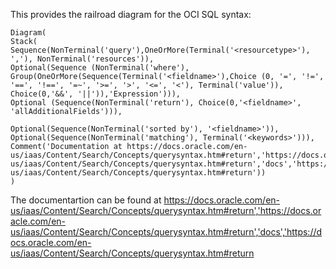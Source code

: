 This provides the railroad diagram for the OCI SQL syntax:
```
Diagram(
Stack(
Sequence(NonTerminal('query'),OneOrMore(Terminal('<resourcetype>'), ','), NonTerminal('resources')),
Optional(Sequence (NonTerminal('where'), Group(OneOrMore(Sequence(Terminal('<fieldname>'),Choice (0, '=', '!=', '==', '!==', '=~', '>=', '>', '<=', '<'), Terminal('value')), Choice(0,'&&', '||')),'Expression'))),
Optional (Sequence(NonTerminal('return'), Choice(0,'<fieldname>', 'allAdditionalFields'))),

Optional(Sequence(NonTerminal('sorted by'), '<fieldname>')),
Optional(Sequence(NonTerminal('matching'), Terminal('<keywords>'))),
Comment('Documentation at https://docs.oracle.com/en-us/iaas/Content/Search/Concepts/querysyntax.htm#return','https://docs.oracle.com/en-us/iaas/Content/Search/Concepts/querysyntax.htm#return','docs','https://docs.oracle.com/en-us/iaas/Content/Search/Concepts/querysyntax.htm#return'))
)
```
  
The documentartion can be found at https://docs.oracle.com/en-us/iaas/Content/Search/Concepts/querysyntax.htm#return','https://docs.oracle.com/en-us/iaas/Content/Search/Concepts/querysyntax.htm#return','docs','https://docs.oracle.com/en-us/iaas/Content/Search/Concepts/querysyntax.htm#return

